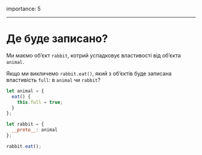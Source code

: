 importance: 5

---

# Де буде записано?

Ми маємо об’єкт `rabbit`, котрий успадковує властивості від об’єкта `animal`.

Якщо ми викличемо `rabbit.eat()`, який з об’єктів буде записана властивість `full`: в `animal` чи `rabbit`?

```js
let animal = {
  eat() {
    this.full = true;
  }
};

let rabbit = {
  __proto__: animal
};

rabbit.eat();
```

